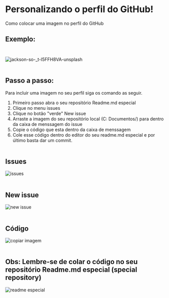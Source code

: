 # Personalizando o perfil do GitHub!
Como colocar uma imagem no perfil do GitHub 

## Exemplo:<br><br>

![jackson-so-_t-l5FFH8VA-unsplash](https://user-images.githubusercontent.com/101530916/169628865-95ae51c8-34e7-4a7e-b2fb-bf3911dc7dfe.jpg)
<br><br>

## Passo a passo:
Para incluir uma imagem no seu perfil siga os comando as seguir.

1. Primeiro passo abra o seu repositório Readme.md especial
2. Clique no menu issues
3. Clique no botão "verde" New issue
4. Arraste a imagem do seu repositório local (C: Documentos/) para dentro da caixa de menssagem do issue
5. Copie o código que esta dentro da caixa de menssagem 
6. Cole esse código dentro do editor do seu readme.md especial e por último basta dar um commit. <br><br>


## Issues
![issues](https://user-images.githubusercontent.com/101530916/169628218-5cb610ee-307d-43cb-b10d-5bd1983c7296.jpg)<br><br>

## New issue
![new issue](https://user-images.githubusercontent.com/101530916/169628214-697acac1-060b-4d86-b221-307424bdda87.jpg)<br><br>

## Código
![copiar imagem](https://user-images.githubusercontent.com/101530916/169628216-0fbd82d4-d1bd-413f-beb4-8b088ce2e4ea.jpg)<br><br>

## Obs: Lembre-se de colar o código no seu repositório Readme.md especial (special repository)
![readme especial](https://user-images.githubusercontent.com/101530916/169628217-9a6b13a0-d565-4e00-848f-7f4a130dda39.jpg)
